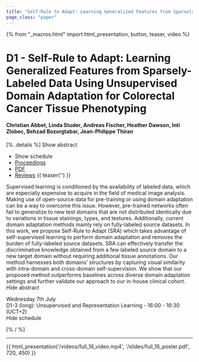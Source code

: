 ```yaml
---
title: "Self-Rule to Adapt: Learning Generalized Features from Sparsely-Labeled Data Using Unsupervised Domain Adaptation for Colorectal Cancer Tissue Phenotyping"
page_class: "paper"
---
```


{% from "_macros.html" import html_presentation, button, teaser, video %}

# D1 - Self-Rule to Adapt: Learning Generalized Features from Sparsely-Labeled Data Using Unsupervised Domain Adaptation for Colorectal Cancer Tissue Phenotyping

#### Christian Abbet, Linda Studer, Andreas Fischer, Heather Dawson, Inti Zlobec, Behzad Bozorgtabar, Jean-Philippe Thiran

[% .details %]
<a class="toggle_visibility" data-selector=".abstract" data-level="3">Show abstract</a>
- <a class="toggle_visibility" data-selector=".schedule" data-level="3">Show schedule</a>
- <a href="">Proceedings</a>
- <a href="https://openreview.net/pdf?id=VO7asaS5GUk">PDF</a>
- <a href="https://openreview.net/forum?id=VO7asaS5GUk">Reviews</a>
{{ teaser('') }}

<p>
    <span class="abstract">
        Supervised learning is conditioned by the availability of labeled data, which are especially expensive to acquire in the field of medical image analysis. Making use of open-source data for pre-training or using domain adaptation can be a way to overcome this issue. However, pre-trained networks often fail to generalize to new test domains that are not distributed identically due to variations in tissue stainings, types, and textures. Additionally, current domain adaptation methods mainly rely on fully-labeled source datasets. In this work, we propose Self-Rule to Adapt (SRA) which takes advantage of self-supervised learning to perform domain adaptation and removes the burden of fully-labeled source datasets. SRA can effectively transfer the discriminative knowledge obtained from a few labeled source domain to a new target domain without requiring additional tissue annotations. Our method harnesses both domains’ structures by capturing visual similarity with intra-domain and cross-domain self-supervision. We show that our proposed method outperforms baselines across diverse domain adaptation settings and further validate our approach to our in-house clinical cohort.
        <br>
        <span class="actions"><a class="toggle_visibility" data-level="2">Hide abstract</a></span>
    </span>
</p>

<p>
    <span class="schedule">
         Wednesday 7th July<br>D1-3 (long): Unsupervised and Representation Learning - 16:00 - 16:30 (UCT+2)
        <br>
        <span class="actions"><a class="toggle_visibility" data-level="2">Hide schedule</a></span>
    </span>
</p>

[% / %]


---

{{ html_presentation('/videos/full_16_video.mp4', '/slides/full_16_poster.pdf', 720, 450) }}
